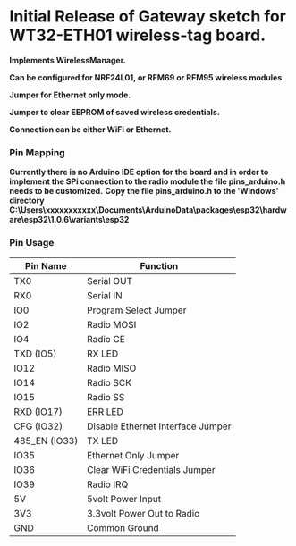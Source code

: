 # Initial Release of Gateway sketch for WT32-ETH01 wireless-tag board.

**Implements WirelessManager.**

**Can be configured for NRF24L01, or RFM69 or RFM95 wireless modules.**

**Jumper for Ethernet only mode.**

**Jumper to clear EEPROM of saved wireless credentials.**

**Connection can be either WiFi or Ethernet.**

### Pin Mapping
**Currently there is no Arduino IDE option for the board and in order to implement the SPi connection to the radio module the file pins_arduino.h needs to be customized.**
**Copy the file pins_arduino.h to the 'Windows' directory C:\Users\xxxxxxxxxxx\Documents\ArduinoData\packages\esp32\hardware\esp32\1.0.6\variants\esp32**

### Pin Usage

| Pin Name      | Function                          |
| ------------- | --------------------------------- |
| TX0           | Serial OUT                        |
| RX0           | Serial IN                         |
| IO0           | Program Select Jumper             |
| IO2           | Radio MOSI                        |
| IO4           | Radio CE                          |
| TXD (IO5)     | RX LED                            |
| IO12          | Radio MISO                        |
| IO14          | Radio SCK                         |
| IO15          | Radio SS                          |
| RXD (IO17)    | ERR LED                           |
| CFG (IO32)    | Disable Ethernet Interface Jumper |
| 485_EN (IO33) | TX LED                            |
| IO35          | Ethernet Only Jumper              |
| IO36          | Clear WiFi Credentials Jumper     |
| IO39          | Radio IRQ                         |
| 5V            | 5volt Power Input                 |
| 3V3           | 3.3volt Power Out to Radio        |
| GND           | Common Ground                     |